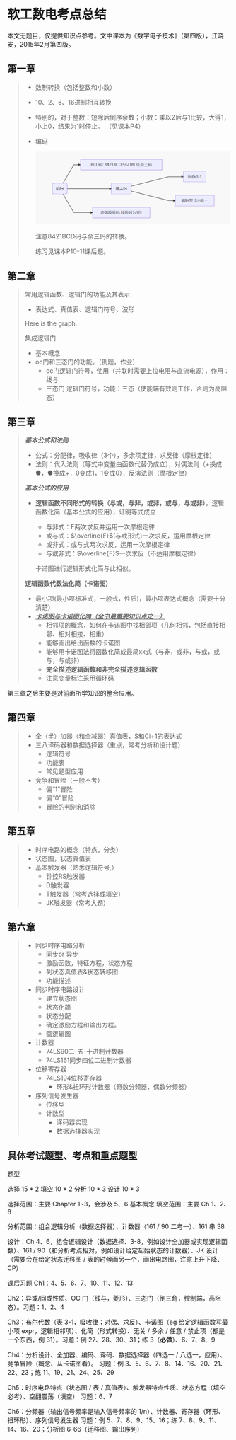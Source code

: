 # 软工数电考点总结

​	本文无题目，仅提供知识点参考。文中课本为《数字电子技术》（第四版），江晓安，2015年2月第四版。

## 第一章

>   - 数制转换（包括整数和小数）
>
>    - 10、2、8、16进制相互转换
>
>    - 特别的，对于整数：短除后倒序余数；小数：乘以2后与1比较，大得1，小上0，结果为1时停止。
>      （见课本P4）
>
>  - 编码
>
>    ![image-20200703195736277](./img/image-20200703195736277.png)
>
>    注意8421BCD码与余三码的转换。
>
>    练习见课本P10-11课后题。

## 第二章

> 常用逻辑函数、逻辑门的功能及其表示
>
> - 表达式、真值表、逻辑门符号、波形
>
> Here  is the graph.
>
> 集成逻辑门
>
> - 基本概念
> - oc门和三态门的功能。（例题，作业）
>   - oc门逻辑门符号，使用（并联时需要上拉电阻与直流电源），作用：线与
>   - 三态门 逻辑门符号，功能：三态（使能端有效则工作，否则为高阻态）

## 第三章

> ***基本公式和法则***
>
> - 公式：分配律，吸收律（3个），多余项定律，求反律（摩根定律）
> - 法则：代入法则（等式中变量由函数代替仍成立），对偶法则（+换成●，●换成+，0变成1，1变成0），反演法则（摩根定律）
>
> ***基本公式的应用***
>
> - **逻辑函数不同形式的转换（与或，与非，或非，或与，与或非）**，逻辑函数化简（基本公式的应用），证明等式成立
>   
>   - 与非式：F两次求反并运用一次摩根定律
>   - 或与式：$\overline{F}$(与或形式)一次求反，运用摩根定律
>   - 或非式：或与式两次求反，运用一次摩根定律
>   - 与或非式：$\overline{F}$一次求反（不适用摩根定律）
>   
>   卡诺图进行逻辑形式化简与此相似。
>
> **逻辑函数代数法化简（卡诺图）**
>
> - 最小项(最小项标准式，一般式，性质)，最小项表达式概念（需要十分清楚）
> - **<u>*卡诺图与卡诺图化简（全书最重要知识点之一）*</u>**
>   - 相邻项的概念，如何在卡诺图中找相邻项（几何相邻，包括直接相邻、相对相接、相重）
>   - 能够画出给出函数的卡诺图
>   - 能够用卡诺图法将函数化简成最简xx式（与非，或非，与或，或与，与或非）
>   - **完全描述逻辑函数和非完全描述逻辑函数**
>   - 注意变量标注采用循环码

第三章之后主要是对前面所学知识的整合应用。

## 第四章

> - 全（半）加器（和全减器）真值表，S和Ci+1的表达式
> - 三八译码器和数据选择器（重点，常考分析和设计题）
>   - 逻辑符号
>   - 功能表
>   - 常见题型应用
> - 竞争和冒险（一般不考）
>   - 偏“1”冒险
>   - 偏“0”冒险
>   - 冒险的判别和消除

## 第五章

> - 时序电路的概念（特点，分类）
> - 状态图，状态真值表
> - 基本触发器（熟悉逻辑符号,）
>   - 钟控RS触发器
>   - D触发器
>   - T触发器（常考选择或填空）
>   - JK触发器（常考大题）

## 第六章

> - 同步时序电路分析
>   - 同步or 异步
>   - 激励函数，特征方程，状态方程
>   - 列状态真值表&状态转移图
>   - 功能描述
> - 同步时序电路设计
>   - 建立状态图
>   - 状态化简
>   - 状态分配
>   - 确定激励方程和输出方程。
>   - 画逻辑图
> - 计数器
>   - 74LS90二-五-十进制计数器
>   - 74LS161同步四位二进制计数器
> - 位移寄存器
>   - 74LS194位移寄存器
>     - 环形&扭环形计数器（奇数分频器，偶数分频器）
> - 序列信号发生器
>   - 位移型
>   - 计数型
>     - 译码器实现
>     - 数据选择器实现

## 具体考试题型、考点和重点题型

题型

选择 15 * 2
填空 10 * 2
分析 10 * 3
设计 10 * 3

选择范围：主要 Chapter 1~3，会涉及 5、6 基本概念
填空范围：主要 Ch 1、2、6

分析范围：组合逻辑分析（数据选择器）、计数器（161 / 90 二考一）、161 串 38

设计：Ch 4、6，组合逻辑设计（数据选择、3-8，例如设计全加器或实现逻辑函数）、161 / 90（和分析考点相对，例如设计给定起始状态的计数器）、JK 设计（需要会在给定状态迁移图 / 表的时候画另一个，画出电路图，注意上升下降、CP）

课后习题
Ch1：4、5、6、7、10、11、12、13

Ch2：异或/同或性质、OC 门（线与，菱形）、三态门（倒三角，控制端，高阻态）。习题：1、2、4

Ch3：布尔代数（表 3-1，吸收律；对偶、求反）、卡诺图（eg 给定逻辑函数写最小项 expr，逻辑相邻项）、化简（形式转换）、无关 / 多余 / 任意 / 禁止项（都是一个东西，例 31）。习题：例 27、28、30、31；练 3（**必做**）、6、7、8、9

Ch4：分析设计、全加器、编码、译码、数据选择器（四选一 / 八选一，应用）、竞争冒险（概念、从卡诺图看）。
习题：例 3、5、6、7、8、14、16、20、21、22、23；练 11、19、21、24、25、29

Ch5：时序电路特点（状态图 / 表 / 真值表）、触发器特点性质、状态方程（填空必考）、空翻震荡（填空）
习题：6、7

Ch6：分频器（输出信号频率是输入信号频率的 1/n）、计数器、寄存器（环形、扭环形）、序列信号发生器
习题：例 5、7、8、9、15、16；练 7、8、9、11、14、16、20；分析图 6-66（迁移图、输出序列）

